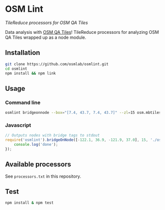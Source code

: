 # OSM Lint

*TileReduce processors for OSM QA Tiles*

Data analysis with [OSM QA Tiles](http://osmlab.github.io/osm-qa-tiles/)! TileReduce processors for analyzing OSM QA Tiles wrapped up as a node module.

## Installation

```sh
git clone https://github.com/osmlab/osmlint.git
cd osmlint
npm install && npm link
```

## Usage

### Command line

```sh
osmlint bridgeonnode --box="[7.4, 43.7, 7.4, 43.7]" --zl=15 osm.mbtiles
```

### Javascript

```javascript
// Outputs nodes with bridge tags to stdout
require('osmlint').bridgeOnNode([-122.1, 36.9, -121.9, 37.0], 15, './osm.mbtiles', function() {
    console.log('done');
});
```

## Available processors

See `processors.txt` in this repository.

## Test

```sh
npm install & npm test
```
